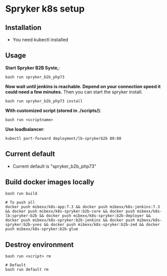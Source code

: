 # Spryker k8s setup

## Installation

* You need kubectl installed


## Usage

**Start Spryker B2B Syste,**:
```
bash run spryker_b2b_php73
```

**Now wait until jenkins is reachable. Depend on your connection speed it could need a few minutes.** Then you can start the spryker install.
```
bash run spryker_b2b_php73 install
```

**With customized script (stored in ./scripts/)**:
```
bash run <scriptname>
```

**Use loadbalancer**:
```
kubectl port-forward deployment/lb-sprykerb2b 80:80
```


## Current default

* Current default is "spryker_b2b_php73"


## Build docker images locally

```
bash run build

# To push all
docker push mibexx/k8s-app:7.3 && docker push mibexx/k8s-jenkins:7.3 && docker push mibexx/k8s-spryker:b2b-core && docker push mibexx/k8s-lb:spryker-b2b && docker push mibexx/k8s-spryker:b2b-deployer && docker push mibexx/k8s-spryker:b2b-jenkins && docker push mibexx/k8s-spryker:b2b-yves && docker push mibexx/k8s-spryker:b2b-zed && docker push mibexx/k8s-spryker:b2b-glue
```


## Destroy environment
```
bash run <script> rm

# Default
bash run default rm
```
